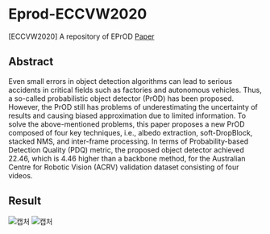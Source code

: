 # Eprod-ECCVW2020
[ECCVW2020] A repository of EPrOD
[Paper](https://link.springer.com/chapter/10.1007/978-3-030-65414-6_6)
## Abstract

Even small errors in object detection algorithms can lead to serious accidents in
critical fields such as factories and autonomous vehicles. Thus, a so-called probabilistic object
detector (PrOD) has been proposed. However, the PrOD still has problems of underestimating
the uncertainty of results and causing biased approximation due to limited information. To
solve the above-mentioned problems, this paper proposes a new PrOD composed of four key
techniques, i.e., albedo extraction, soft-DropBlock, stacked NMS, and inter-frame processing.
In terms of Probability-based Detection Quality (PDQ) metric, the proposed object detector
achieved 22.46, which is 4.46 higher than a backbone method, for the Australian Centre for
Robotic Vision (ACRV) validation dataset consisting of four videos.

## Result
![캡처](https://user-images.githubusercontent.com/54341727/125396902-29e93800-e3e8-11eb-8b96-45868a7b27b6.PNG)
![캡처](https://user-images.githubusercontent.com/54341727/125397077-661c9880-e3e8-11eb-8a5b-4665b7ea7159.PNG)
